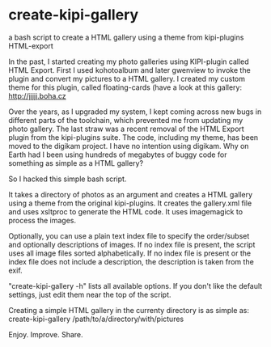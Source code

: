 # create-kipi-gallery
a bash script to create a HTML gallery using a theme from kipi-plugins HTML-export

In the past, I started creating my photo galleries using KIPI-plugin called HTML Export. First I used kohotoalbum and later gwenview to invoke the plugin and convert my pictures to a HTML gallery.
I created my custom theme for this plugin, called floating-cards (have a look at this gallery: http://jjjjj.boha.cz

Over the years, as I upgraded my system, I kept coming across new bugs in different parts of the toolchain, which prevented me from updating my photo gallery.
The last straw was a recent removal of the HTML Export plugin from the kipi-plugins suite. The code, including my theme, has been moved to the digikam project. I have no intention using digikam. Why on Earth had I been using hundreds of megabytes of buggy code for something as simple as a HTML gallery?

So I hacked this simple bash script. 

It takes a directory of photos as an argument and creates a HTML gallery using a theme from the original kipi-plugins.
It creates the gallery.xml file and uses xsltproc to generate the HTML code. It uses imagemagick to process the images.

Optionally, you can use a plain text index file to specify the order/subset and optionally descriptions of images. If no index file is present, the script uses all image files sorted alphabetically. If no index file is present or the index file does not include a description, the description is taken from the exif.

"create-kipi-gallery -h" lists all available options.
If you don't like the default settings, just edit them near the top of the script.

Creating a simple HTML gallery in the currenty directory is as simple as:
create-kipi-gallery /path/to/a/directory/with/pictures

Enjoy. Improve. Share.
